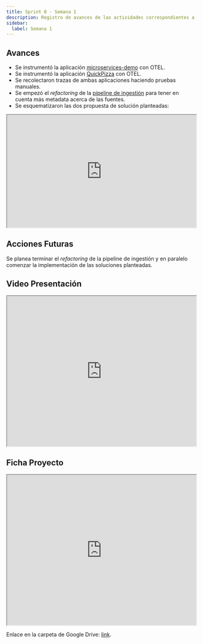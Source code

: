 ```yaml
---
title: Sprint 0 - Semana 1
description: Registro de avances de las actividades correspondientes a la Materia Integradora de ESPOL - PAO I 2025
sidebar:
  label: Semana 1
---
```


## Avances

- Se instrumentó la aplicación [microservices-demo](https://github.com/Tracing-Performance-Labs/microservices-demo) con OTEL.
- Se instrumentó la aplicación [QuickPizza](https://github.com/Tracing-Performance-Labs/quickpizza) con OTEL.
- Se recolectaron trazas de ambas aplicaciones haciendo pruebas manuales.
- Se empezó el _refactoring_ de la [pipeline de ingestión](https://github.com/Tracing-Performance-Labs/dedup-analysis-pipeline) para tener en cuenta más metadata acerca de las fuentes.
- Se esquematizaron las dos propuesta de solución planteadas:

<iframe
    width="100%"
    style="height: 300px;"
    src="https://drive.google.com/file/d/1qNxI5ic4xKSOMoN07cO_iklRwOtM3sOI/preview"
></iframe>

## Acciones Futuras

Se planea terminar el _refactoring_ de la pipeline de ingestión y en paralelo comenzar la implementación de las soluciones planteadas.

## Video Presentación

<iframe
    src="https://drive.google.com/file/d/1nGFhZGJU3y388LmLyuPzI45nahnVVqqL/preview"
    title="Video Presentación"
    width="100%"
    style="height: 400px;"
>
    Descarga el video desde [aquí](https://drive.google.com/file/d/1nGFhZGJU3y388LmLyuPzI45nahnVVqqL/view).
</iframe>

## Ficha Proyecto

<iframe
    src="https://docs.google.com/spreadsheets/d/12Hfe9GmooH8n4HhY752UuWGyy4aceoNC/preview"
    width="100%"
    style="height: 400px;"
></iframe>

Enlace en la carpeta de Google Drive: [link](https://docs.google.com/spreadsheets/d/12Hfe9GmooH8n4HhY752UuWGyy4aceoNC/edit).

